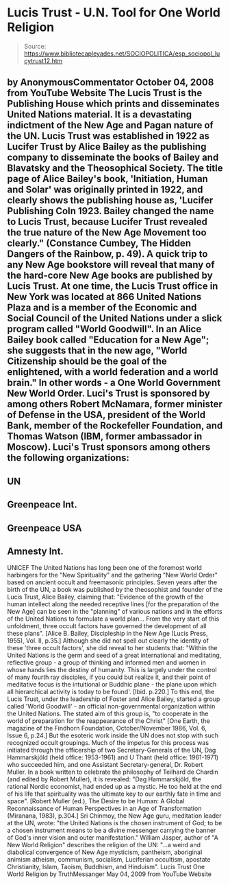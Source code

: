 # Lucis Trust - U.N. Tool for One World Religion

> Source: https://www.bibliotecapleyades.net/SOCIOPOLITICA/esp_sociopol_lucytrust12.htm

by
AnonymousCommentator
October 04, 2008
from
YouTube Website
The Lucis Trust is the Publishing House which
prints and disseminates United Nations material. It is a devastating
indictment of the New Age and Pagan nature of the UN.
Lucis Trust was established in 1922 as Lucifer
Trust by Alice Bailey as the publishing company to disseminate the books of
Bailey and Blavatsky and the Theosophical Society.
The title page of Alice Bailey's book,
'Initiation, Human and Solar' was originally printed in 1922, and clearly
shows the publishing house as,
'Lucifer Publishing CoIn 1923. Bailey
changed the name to Lucis Trust, because Lucifer Trust revealed the true
nature of the New Age Movement too clearly."
(Constance Cumbey, The Hidden Dangers of
the Rainbow, p. 49).
A quick trip to any New Age bookstore will
reveal that many of the hard-core New Age books are published by Lucis
Trust.
At one time, the Lucis Trust office in New York was located at 866 United
Nations Plaza and is a member of the Economic and Social Council of the
United Nations under a slick program called "World Goodwill".
In an Alice
Bailey book called "Education for a New Age"; she suggests that in the new
age,
"World Citizenship should be the goal of the enlightened, with a world
federation and a world brain."
In other words - a One World Government New
World Order.
Luci's Trust is sponsored by among others Robert McNamara, former minister
of Defense in the USA, president of the World Bank, member of the
Rockefeller Foundation, and Thomas Watson (IBM, former ambassador in
Moscow).
Luci's Trust sponsors among others the following organizations:
-
UN
-
Greenpeace Int.
-
Greenpeace USA
-
Amnesty Int.
-
UNICEF
The United Nations has long been one of the foremost world harbingers for
the "New Spirituality" and the gathering "New World Order" based on ancient
occult and freemasonic principles.
Seven years after the birth of the UN, a book
was published by the theosophist and founder of the Lucis Trust, Alice
Bailey, claiming that:
"Evidence of the growth of the human
intellect along the needed receptive lines [for the preparation of the
New Age] can be seen in the "planning" of various nations and in the
efforts of the United Nations to formulate a world plan... From the very
start of this unfoldment, three occult factors have governed the
development of all these plans".
[Alice B. Bailey, Discipleship in the New
Age (Lucis Press, 1955), Vol. II, p.35.]
Although she did not spell out clearly the
identity of these 'three occult factors', she did reveal to her students
that:
"Within
the United Nations is the germ and
seed of a great international and meditating, reflective group - a group
of thinking and informed men and women in whose hands lies the destiny
of humanity. This is largely under the control of many fourth ray
disciples, if you could but realize it, and their point of meditative
focus is the intuitional or Buddhic plane - the plane upon which all
hierarchical activity is today to be found'.
[Ibid. p.220.]
To this end, the Lucis Trust, under the
leadership of Foster and Alice Bailey, started a group called 'World
Goodwill' - an official non-governmental organization within the United
Nations.
The stated aim of this group is,
"to cooperate in the world of preparation
for the reappearance of the Christ"
[One Earth, the magazine of the Findhorn
Foundation, October/November 1986, Vol. 6, Issue 6, p.24.]
But the esoteric work inside the UN does not
stop with such recognized occult groupings. Much of the impetus for this
process was initiated through the officership of two Secretary-Generals of
the UN, Dag Hammarskjöld (held office: 1953-1961) and U Thant (held office:
1961-1971) who succeeded him, and one Assistant Secretary-general, Dr.
Robert Muller.
In a book written to celebrate the philosophy of
Teilhard de Chardin (and edited by Robert Muller), it is revealed:
"Dag Hammarskjöld, the rational Nordic
economist, had ended up as a mystic. He too held at the end of his life
that spirituality was the ultimate key to our earthly fate in time and
space".
[Robert Muller (ed.), The Desire to be
Human: A Global Reconnaissance of Human Perspectives in an Age of
Transformation (Miranana, 1983), p.304.]
Sri Chinmoy, the New Age guru, meditation leader
at the UN, wrote:
"the United Nations
is the chosen instrument of God; to be
a chosen instrument means to be a divine messenger carrying the banner of
God's inner vision and outer manifestation."
William Jasper, author of "A New World Religion" describes the religion of
the UN:
"...a weird and diabolical convergence of
New Age mysticism, pantheism, aboriginal animism atheism, communism,
socialism, Luciferian occultism, apostate Christianity, Islam, Taoism,
Buddhism, and Hinduism".
Lucis Trust One World Religion
by
TruthMessanger
May 04, 2009
from
YouTube Website
